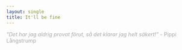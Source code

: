 ```yaml
---
layout: single
title: It'll be fine
---
```



<p style= "color: #A9A9A9"> <em>"Det har jag aldrig provat förut, så det klarar jag helt säkert!"</em> - Pippi Långstrump </p>


